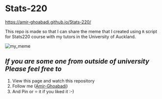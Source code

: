# Stats-220

https://amir-ghoabadi.github.io/Stats-220/ 


This repo is made so that I can share the meme that I created using ```R``` script for Stats220 course with my tutors in the University of Auckland.



![my_meme](https://user-images.githubusercontent.com/101084953/158925824-6e70c322-30cb-4284-a3bf-1f9033c85a2a.png)

## *If you are some one from outside of university Please feel free to*

1. View this page and watch this repository
2. Follow me ([Amir-Ghoabadi](https://github.com/Amir-Ghoabadi/Stats-220))
3. And Pin or ⭐ it if you liked it :-)
